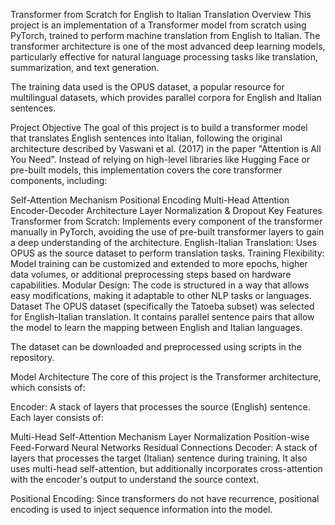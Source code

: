 Transformer from Scratch for English to Italian Translation
Overview
This project is an implementation of a Transformer model from scratch using PyTorch, trained to perform machine translation from English to Italian. The transformer architecture is one of the most advanced deep learning models, particularly effective for natural language processing tasks like translation, summarization, and text generation.

The training data used is the OPUS dataset, a popular resource for multilingual datasets, which provides parallel corpora for English and Italian sentences.

Project Objective
The goal of this project is to build a transformer model that translates English sentences into Italian, following the original architecture described by Vaswani et al. (2017) in the paper "Attention is All You Need". Instead of relying on high-level libraries like Hugging Face or pre-built models, this implementation covers the core transformer components, including:

Self-Attention Mechanism
Positional Encoding
Multi-Head Attention
Encoder-Decoder Architecture
Layer Normalization & Dropout
Key Features
Transformer from Scratch: Implements every component of the transformer manually in PyTorch, avoiding the use of pre-built transformer layers to gain a deep understanding of the architecture.
English-Italian Translation: Uses OPUS as the source dataset to perform translation tasks.
Training Flexibility: Model training can be customized and extended to more epochs, higher data volumes, or additional preprocessing steps based on hardware capabilities.
Modular Design: The code is structured in a way that allows easy modifications, making it adaptable to other NLP tasks or languages.
Dataset
The OPUS dataset (specifically the Tatoeba subset) was selected for English-Italian translation. It contains parallel sentence pairs that allow the model to learn the mapping between English and Italian languages.

The dataset can be downloaded and preprocessed using scripts in the repository.

Model Architecture
The core of this project is the Transformer architecture, which consists of:

Encoder: A stack of layers that processes the source (English) sentence. Each layer consists of:

Multi-Head Self-Attention Mechanism
Layer Normalization
Position-wise Feed-Forward Neural Networks
Residual Connections
Decoder: A stack of layers that processes the target (Italian) sentence during training. It also uses multi-head self-attention, but additionally incorporates cross-attention with the encoder's output to understand the source context.

Positional Encoding: Since transformers do not have recurrence, positional encoding is used to inject sequence information into the model.
